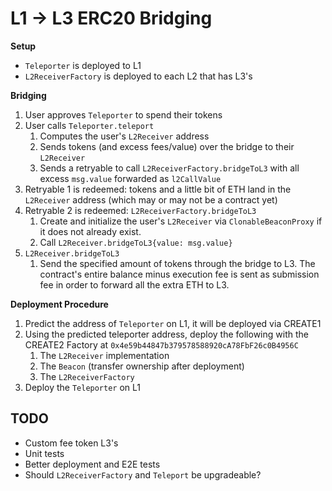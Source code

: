 # L1 -> L3 ERC20 Bridging

__Setup__
* `Teleporter` is deployed to L1
* `L2ReceiverFactory` is deployed to each L2 that has L3's

__Bridging__
1. User approves `Teleporter` to spend their tokens
2. User calls `Teleporter.teleport`
    1. Computes the user's `L2Receiver` address
    2. Sends tokens (and excess fees/value) over the bridge to their `L2Receiver`
    3. Sends a retryable to call `L2ReceiverFactory.bridgeToL3` with all excess `msg.value` forwarded as `l2CallValue`
3. Retryable 1 is redeemed: tokens and a little bit of ETH land in the `L2Receiver` address (which may or may not be a contract yet)
4. Retryable 2 is redeemed: `L2ReceiverFactory.bridgeToL3`
    1. Create and initialize the user's `L2Receiver` via `ClonableBeaconProxy` if it does not already exist.
    2. Call `L2Receiver.bridgeToL3{value: msg.value}`
5. `L2Receiver.bridgeToL3`
    1. Send the specified amount of tokens through the bridge to L3. The contract's entire balance minus execution fee is sent as submission fee in order to forward all the extra ETH to L3.

__Deployment Procedure__
1. Predict the address of `Teleporter` on L1, it will be deployed via CREATE1
2. Using the predicted teleporter address, deploy the following with the CREATE2 Factory at `0x4e59b44847b379578588920cA78FbF26c0B4956C`
    1. The `L2Receiver` implementation
    2. The `Beacon` (transfer ownership after deployment)
    3. The `L2ReceiverFactory`
3. Deploy the `Teleporter` on L1

## TODO

* Custom fee token L3's
* Unit tests
* Better deployment and E2E tests
* Should `L2ReceiverFactory` and `Teleport` be upgradeable?